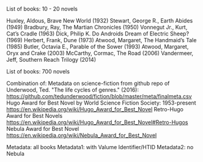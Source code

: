 List of books: 10 - 20 novels

Huxley, Aldous, Brave New World (1932)
Stewart, George R., Earth Abides (1949)
Bradbury, Ray, The Martian Chronicles (1950)
Vonnegut Jr., Kurt, Cat’s Cradle (1963)
Dick, Philip K. Do Androids Dream of Electric Sheep? (1969)
Herbert, Frank, Dune (1973)
Atwood, Margaret, The Handmaid’s Tale (1985)
Butler, Octavia E., Parable of the Sower (1993)
Atwood, Margaret, Oryx and Crake (2003)
McCarthy, Cormac, The Road (2006)
Vandermeer, Jeff, Southern Reach Trilogy (2014)


List of books: 700 novels

Combination of:
Metadata on science-fiction from github repo of Underwood, Ted. "The life cycles of genres." (2016):
https://github.com/tedunderwood/fiction/blob/master/meta/finalmeta.csv
Hugo Award for Best Novel by World Science Fiction Society: 1953-present
https://en.wikipedia.org/wiki/Hugo_Award_for_Best_Novel
Retro-Hugo Award for Best Novels
https://en.wikipedia.org/wiki/Hugo_Award_for_Best_Novel#Retro-Hugos
Nebula Award for Best Novel
https://en.wikipedia.org/wiki/Nebula_Award_for_Best_Novel

Metadata: all books
Metadata1: with Valume Identifier/HTID
Metadata2: no Nebula
